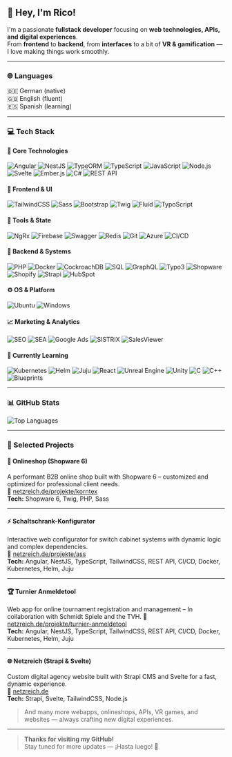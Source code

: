 <!-- Rico's README | v1.1 -->

## 👋 Hey, I'm Rico!

I'm a passionate **fullstack developer** focusing on **web technologies, APIs, and digital experiences**.  
From **frontend** to **backend**, from **interfaces** to a bit of **VR & gamification** — I love making things work smoothly.

---

### 🌐 Languages

🇩🇪 German (native)  
🇬🇧 English (fluent)  
🇪🇸 Spanish (learning)

---

### 💻 Tech Stack

#### 🚀 Core Technologies

![Angular](https://img.shields.io/badge/-Angular-DD0031?style=for-the-badge&logo=angular&logoColor=white) ![NestJS](https://img.shields.io/badge/-NestJS-E0234E?style=for-the-badge&logo=nestjs&logoColor=white) ![TypeORM](https://img.shields.io/badge/-TypeORM-000000?style=for-the-badge&logo=typeorm&logoColor=white) ![TypeScript](https://img.shields.io/badge/-TypeScript-3178C6?style=for-the-badge&logo=typescript&logoColor=white) ![JavaScript](https://img.shields.io/badge/-JavaScript-F7DF1E?style=for-the-badge&logo=javascript&logoColor=black) ![Node.js](https://img.shields.io/badge/-Node.js-339933?style=for-the-badge&logo=node.js&logoColor=white) ![Svelte](https://img.shields.io/badge/-Svelte-FF3E00?style=for-the-badge&logo=svelte&logoColor=white) ![Ember.js](https://img.shields.io/badge/-Ember.js-E04E39?style=for-the-badge&logo=ember.js&logoColor=white) ![C#](https://img.shields.io/badge/-C%23-239120?style=for-the-badge&logo=c-sharp&logoColor=white) ![REST API](https://img.shields.io/badge/-REST%20API-6E6E6E?style=for-the-badge&logo=swagger&logoColor=white)

#### 🎨 Frontend & UI

![TailwindCSS](https://img.shields.io/badge/-TailwindCSS-06B6D4?style=for-the-badge&logo=tailwindcss&logoColor=white) ![Sass](https://img.shields.io/badge/-Sass-CC6699?style=for-the-badge&logo=sass&logoColor=white) ![Bootstrap](https://img.shields.io/badge/-Bootstrap-7952B3?style=for-the-badge&logo=bootstrap&logoColor=white) ![Twig](https://img.shields.io/badge/-Twig-0C0C0C?style=for-the-badge&logo=twig&logoColor=lime) ![Fluid](https://img.shields.io/badge/-Fluid-000000?style=for-the-badge) ![TypoScript](https://img.shields.io/badge/-TypoScript-E94E1B?style=for-the-badge)

#### 🧠 Tools & State

![NgRx](https://img.shields.io/badge/-NgRx-9932CC?style=for-the-badge) ![Firebase](https://img.shields.io/badge/-Firebase-FFCA28?style=for-the-badge&logo=firebase&logoColor=black) ![Swagger](https://img.shields.io/badge/-Swagger-85EA2D?style=for-the-badge&logo=swagger&logoColor=black) ![Redis](https://img.shields.io/badge/-Redis-DC382D?style=for-the-badge&logo=redis&logoColor=white) ![Git](https://img.shields.io/badge/-Git-F05032?style=for-the-badge&logo=git&logoColor=white) ![Azure](https://img.shields.io/badge/-Azure-0078D4?style=for-the-badge&logo=microsoftazure&logoColor=white) ![CI/CD](https://img.shields.io/badge/-CI/CD-0A0A0A?style=for-the-badge)

#### 🐘 Backend & Systems

![PHP](https://img.shields.io/badge/-PHP-777BB4?style=for-the-badge&logo=php&logoColor=white) ![Docker](https://img.shields.io/badge/-Docker-2496ED?style=for-the-badge&logo=docker&logoColor=white) ![CockroachDB](https://img.shields.io/badge/-CockroachDB-6933FF?style=for-the-badge&logo=cockroachdb&logoColor=white) ![SQL](https://img.shields.io/badge/-SQL-336791?style=for-the-badge&logo=postgresql&logoColor=white) ![GraphQL](https://img.shields.io/badge/-GraphQL-E10098?style=for-the-badge&logo=graphql&logoColor=white) ![Typo3](https://img.shields.io/badge/-Typo3-FF8700?style=for-the-badge&logo=typo3&logoColor=white) ![Shopware](https://img.shields.io/badge/-Shopware-009EE0?style=for-the-badge&logo=shopware&logoColor=white) ![Shopify](https://img.shields.io/badge/-Shopify-7AB55C?style=for-the-badge&logo=shopify&logoColor=white) ![Strapi](https://img.shields.io/badge/-Strapi-2F2E8B?style=for-the-badge&logo=strapi&logoColor=white) ![HubSpot](https://img.shields.io/badge/-HubSpot-FF7A59?style=for-the-badge&logo=hubspot&logoColor=white)

#### ⚙️ OS & Platform

![Ubuntu](https://img.shields.io/badge/-Ubuntu-E95420?style=for-the-badge&logo=ubuntu&logoColor=white) ![Windows](https://img.shields.io/badge/-Windows-0078D6?style=for-the-badge&logo=windows&logoColor=white)

#### 📈 Marketing & Analytics

![SEO](https://img.shields.io/badge/-SEO-FF6F61?style=for-the-badge&logo=google&logoColor=white) ![SEA](https://img.shields.io/badge/-SEA-4285F4?style=for-the-badge&logo=googleads&logoColor=white) ![Google Ads](https://img.shields.io/badge/-Google%20Ads-34A853?style=for-the-badge&logo=googleads&logoColor=white) ![SISTRIX](https://img.shields.io/badge/-SISTRIX-003B71?style=for-the-badge) ![SalesViewer](https://img.shields.io/badge/-SalesViewer-1A1A1A?style=for-the-badge)

#### 🧪 Currently Learning

![Kubernetes](https://img.shields.io/badge/-Kubernetes-326CE5?style=for-the-badge&logo=kubernetes&logoColor=white) ![Helm](https://img.shields.io/badge/-Helm-0F1689?style=for-the-badge&logo=helm&logoColor=white) ![Juju](https://img.shields.io/badge/-Juju-E95420?style=for-the-badge) ![React](https://img.shields.io/badge/-React-20232A?style=for-the-badge&logo=react&logoColor=61DAFB) ![Unreal Engine](https://img.shields.io/badge/-Unreal%20Engine-0E1128?style=for-the-badge&logo=unrealengine&logoColor=white) ![Unity](https://img.shields.io/badge/-Unity-000000?style=for-the-badge&logo=unity&logoColor=white) ![C](https://img.shields.io/badge/-C-00599C?style=for-the-badge&logo=c&logoColor=white) ![C++](https://img.shields.io/badge/-C++-00599C?style=for-the-badge&logo=c%2B%2B&logoColor=white) ![Blueprints](https://img.shields.io/badge/-Blueprints-000000?style=for-the-badge)

---

### 📊 GitHub Stats

![Top Languages](https://github-readme-stats.vercel.app/api/top-langs/?username=ricosvl&layout=compact&theme=radical)

---

### 🚀 Selected Projects

#### 🛒 Onlineshop (Shopware 6)

A performant B2B online shop built with Shopware 6 – customized and optimized for professional client needs.  
🔗 [netzreich.de/projekte/korntex](https://netzreich.de/projekte/korntex)  
**Tech:** Shopware 6, Twig, PHP, Sass

---

#### ⚡ Schaltschrank-Konfigurator

Interactive web configurator for switch cabinet systems with dynamic logic and complex dependencies.  
🔗 [netzreich.de/projekte/ass](https://netzreich.de/projekte/ass)  
**Tech:** Angular, NestJS, TypeScript, TailwindCSS, REST API, CI/CD, Docker, Kubernetes, Helm, Juju

---

#### 🏆 Turnier Anmeldetool

Web app for online tournament registration and management – In collaboration with Schmidt Spiele and the TVH.
🔗 [netzreich.de/projekte/turnier-anmeldetool](https://netzreich.de/projekte/turnier-anmeldetool)  
**Tech:** Angular, NestJS, TypeScript, TailwindCSS, REST API, CI/CD, Docker, Kubernetes, Helm, Juju

---

#### 🌐 Netzreich (Strapi & Svelte)

Custom digital agency website built with Strapi CMS and Svelte for a fast, dynamic experience.  
🔗 [netzreich.de](https://netzreich.de)  
**Tech:** Strapi, Svelte, TailwindCSS, Node.js

> And many more webapps, onlineshops, APIs, VR games, and websites — always crafting new digital experiences.

---

> **Thanks for visiting my GitHub!**  
> Stay tuned for more updates — ¡Hasta luego! 👋
